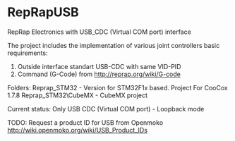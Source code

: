 # RepRapUSB
RepRap Electronics with USB_CDC (Virtual COM port) interface

The project includes the implementation of various joint controllers basic requirements:
1. Outside interface standart USB-CDC with same VID-PID
2. Command (G-Code) from http://reprap.org/wiki/G-code

Folders:
Reprap_STM32 - Version for STM32F1x based. Project For CooCox 1.7.8
Reprap_STM32\CubeMX - CubeMX project

Current status:
Only USB CDC (Virtual COM port) - Loopback mode

TODO: Request a product ID for USB from Openmoko http://wiki.openmoko.org/wiki/USB_Product_IDs
